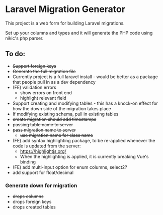 # Laravel Migration Generator
This project is a web form for building Laravel migrations.

Set up your columns and types and it will generate the PHP code using nikic's php parser.

## To do:
* ~~Support foreign keys~~
* ~~Generate the full migration file~~
* Currently project is a full laravel install - would be better as a package that people pull in as a dev dependency
* (FE) validation errors
    * show errors on front end
    * highlight relevant field
* Support creating and modifying tables - this has a knock-on effect for how the down side of the migration takes place
* If modifying existing schema, pull in existing tables
* ~~create migration should add timestamps~~
* ~~passing table name to server~~
* ~~pass migration name to server~~
    * ~~use migration name for class name~~
* (FE) add syntax highlighting package, to be re-applied whenever the code is updated from the server:
    * https://highlightjs.org/
    * When the highlighting is applied, it is currently breaking Vue's binding
* (FE) add multi-input option for enum columns, select2?
* add support for float/decimal

### Generate down for migration
* ~~drops columns~~
* drops foreign keys
* drops created tables 
